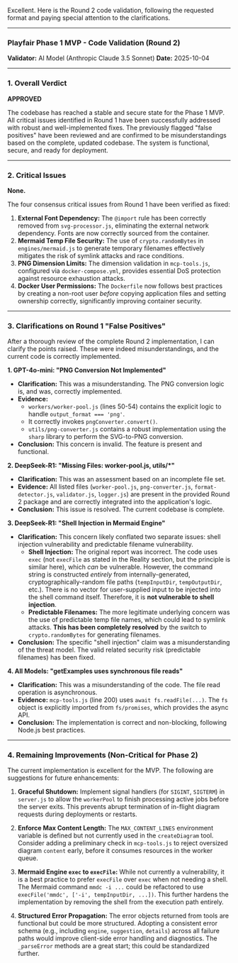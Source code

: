Excellent. Here is the Round 2 code validation, following the requested format and paying special attention to the clarifications.

---

### **Playfair Phase 1 MVP - Code Validation (Round 2)**

**Validator:** AI Model (Anthropic Claude 3.5 Sonnet)
**Date:** 2025-10-04

---

### 1. Overall Verdict

**APPROVED**

The codebase has reached a stable and secure state for the Phase 1 MVP. All critical issues identified in Round 1 have been successfully addressed with robust and well-implemented fixes. The previously flagged "false positives" have been reviewed and are confirmed to be misunderstandings based on the complete, updated codebase. The system is functional, secure, and ready for deployment.

---

### 2. Critical Issues

**None.**

The four consensus critical issues from Round 1 have been verified as fixed:
1.  **External Font Dependency:** The `@import` rule has been correctly removed from `svg-processor.js`, eliminating the external network dependency. Fonts are now correctly sourced from the container.
2.  **Mermaid Temp File Security:** The use of `crypto.randomBytes` in `engines/mermaid.js` to generate temporary filenames effectively mitigates the risk of symlink attacks and race conditions.
3.  **PNG Dimension Limits:** The dimension validation in `mcp-tools.js`, configured via `docker-compose.yml`, provides essential DoS protection against resource exhaustion attacks.
4.  **Docker User Permissions:** The `Dockerfile` now follows best practices by creating a non-root user *before* copying application files and setting ownership correctly, significantly improving container security.

---

### 3. Clarifications on Round 1 "False Positives"

After a thorough review of the complete Round 2 implementation, I can clarify the points raised. These were indeed misunderstandings, and the current code is correctly implemented.

**1. GPT-4o-mini: "PNG Conversion Not Implemented"**

*   **Clarification:** This was a misunderstanding. The PNG conversion logic is, and was, correctly implemented.
*   **Evidence:**
    *   `workers/worker-pool.js` (lines 50-54) contains the explicit logic to handle `output_format === 'png'`.
    *   It correctly invokes `pngConverter.convert()`.
    *   `utils/png-converter.js` contains a robust implementation using the `sharp` library to perform the SVG-to-PNG conversion.
*   **Conclusion:** This concern is invalid. The feature is present and functional.

**2. DeepSeek-R1: "Missing Files: worker-pool.js, utils/*"**

*   **Clarification:** This was an assessment based on an incomplete file set.
*   **Evidence:** All listed files (`worker-pool.js`, `png-converter.js`, `format-detector.js`, `validator.js`, `logger.js`) are present in the provided Round 2 package and are correctly integrated into the application's logic.
*   **Conclusion:** This issue is resolved. The current codebase is complete.

**3. DeepSeek-R1: "Shell Injection in Mermaid Engine"**

*   **Clarification:** This concern likely conflated two separate issues: shell injection vulnerability and predictable filename vulnerability.
    *   **Shell Injection:** The original report was incorrect. The code uses `exec` (not `execFile` as stated in the Reality section, but the principle is similar here), which *can* be vulnerable. However, the command string is constructed *entirely* from internally-generated, cryptographically-random file paths (`tempInputDir`, `tempOutputDir`, etc.). There is no vector for user-supplied input to be injected into the shell command itself. Therefore, it is **not vulnerable to shell injection**.
    *   **Predictable Filenames:** The more legitimate underlying concern was the use of predictable temp file names, which could lead to symlink attacks. **This has been completely resolved** by the switch to `crypto.randomBytes` for generating filenames.
*   **Conclusion:** The specific "shell injection" claim was a misunderstanding of the threat model. The valid related security risk (predictable filenames) has been fixed.

**4. All Models: "getExamples uses synchronous file reads"**

*   **Clarification:** This was a misunderstanding of the code. The file read operation is asynchronous.
*   **Evidence:** `mcp-tools.js` (line 200) uses `await fs.readFile(...)`. The `fs` object is explicitly imported from `fs/promises`, which provides the async API.
*   **Conclusion:** The implementation is correct and non-blocking, following Node.js best practices.

---

### 4. Remaining Improvements (Non-Critical for Phase 2)

The current implementation is excellent for the MVP. The following are suggestions for future enhancements:

1.  **Graceful Shutdown:** Implement signal handlers (for `SIGINT`, `SIGTERM`) in `server.js` to allow the `workerPool` to finish processing active jobs before the server exits. This prevents abrupt termination of in-flight diagram requests during deployments or restarts.

2.  **Enforce Max Content Length:** The `MAX_CONTENT_LINES` environment variable is defined but not currently used in the `createDiagram` tool. Consider adding a preliminary check in `mcp-tools.js` to reject oversized diagram `content` early, before it consumes resources in the worker queue.

3.  **Mermaid Engine `exec` to `execFile`:** While not currently a vulnerability, it is a best practice to prefer `execFile` over `exec` when not needing a shell. The Mermaid command `mmdc -i ...` could be refactored to use `execFile('mmdc', ['-i', tempInputDir, ...])`. This further hardens the implementation by removing the shell from the execution path entirely.

4.  **Structured Error Propagation:** The error objects returned from tools are functional but could be more structured. Adopting a consistent error schema (e.g., including `engine`, `suggestion`, `details`) across all failure paths would improve client-side error handling and diagnostics. The `_parseError` methods are a great start; this could be standardized further.
